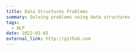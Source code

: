 ```yaml
---
title: Data Structures Problems
summary: Solving problems using data structures
tags:
  - NLP
date: 2022-01-01
external_link: http://github.com
---
```

